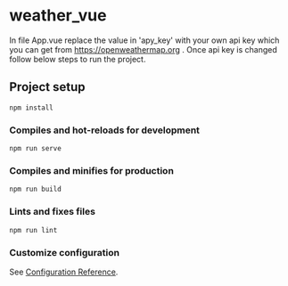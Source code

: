 # weather_vue

In file App.vue replace the value in 'apy_key' with your own api key which you can get from https://openweathermap.org .
Once api key is changed follow below steps to run the project.

## Project setup
```
npm install
```

### Compiles and hot-reloads for development
```
npm run serve
```

### Compiles and minifies for production
```
npm run build
```

### Lints and fixes files
```
npm run lint
```

### Customize configuration
See [Configuration Reference](https://cli.vuejs.org/config/).
